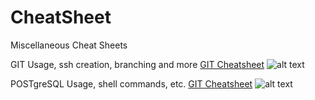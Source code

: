# CheatSheet
Miscellaneous Cheat Sheets

GIT Usage, ssh creation, branching and more
[GIT Cheatsheet](../git_commands.md)
![alt text](../img/git.png "hover text")


POSTgreSQL Usage, shell commands, etc.
[GIT Cheatsheet](../psql_shell_commands.md)
![alt text](../img/psql.png "hover text")